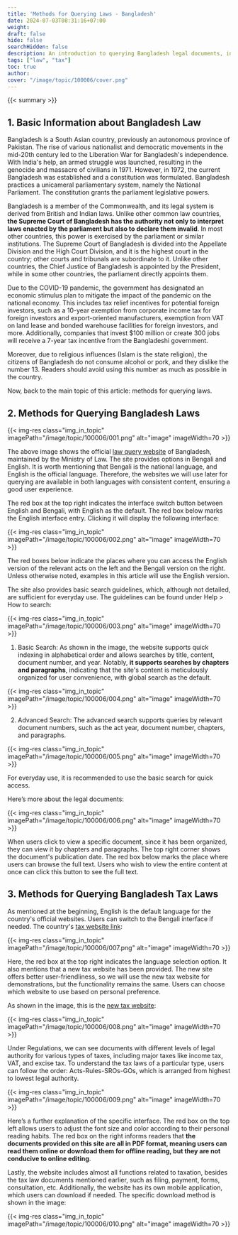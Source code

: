 ```yaml
---
title: 'Methods for Querying Laws - Bangladesh'
date: 2024-07-03T08:31:16+07:00
weight: 
draft: false
hide: false
searchHidden: false
description: An introduction to querying Bangladesh legal documents, including tax laws.
tags: ["law", "tax"]
toc: true
author:
cover: "/image/topic/100006/cover.png"
---
```


{{< summary >}}

## 1. Basic Information about Bangladesh Law

Bangladesh is a South Asian country, previously an autonomous province of Pakistan. The rise of various nationalist and democratic movements in the mid-20th century led to the Liberation War for Bangladesh's independence. With India's help, an armed struggle was launched, resulting in the genocide and massacre of civilians in 1971. However, in 1972, the current Bangladesh was established and a constitution was formulated. Bangladesh practices a unicameral parliamentary system, namely the National Parliament. The constitution grants the parliament legislative powers.

Bangladesh is a member of the Commonwealth, and its legal system is derived from British and Indian laws. Unlike other common law countries, **the Supreme Court of Bangladesh has the authority not only to interpret laws enacted by the parliament but also to declare them invalid**. In most other countries, this power is exercised by the parliament or similar institutions. The Supreme Court of Bangladesh is divided into the Appellate Division and the High Court Division, and it is the highest court in the country; other courts and tribunals are subordinate to it. Unlike other countries, the Chief Justice of Bangladesh is appointed by the President, while in some other countries, the parliament directly appoints them.

Due to the COVID-19 pandemic, the government has designated an economic stimulus plan to mitigate the impact of the pandemic on the national economy. This includes tax relief incentives for potential foreign investors, such as a 10-year exemption from corporate income tax for foreign investors and export-oriented manufacturers, exemption from VAT on land lease and bonded warehouse facilities for foreign investors, and more. Additionally, companies that invest $100 million or create 300 jobs will receive a 7-year tax incentive from the Bangladeshi government.

Moreover, due to religious influences (Islam is the state religion), the citizens of Bangladesh do not consume alcohol or pork, and they dislike the number 13. Readers should avoid using this number as much as possible in the country.

Now, back to the main topic of this article: methods for querying laws.

## 2. Methods for Querying Bangladesh Laws

{{< img-res class="img_in_topic" imagePath="/image/topic/100006/001.png" alt="image" imageWidth=70 >}}

The above image shows the official <a href="http://bdlaws.minlaw.gov.bd/" target="_blank">law query website</a> of Bangladesh, maintained by the Ministry of Law. The site provides options in Bengali and English. It is worth mentioning that Bengali is the national language, and English is the official language. Therefore, the websites we will use later for querying are available in both languages with consistent content, ensuring a good user experience.

The red box at the top right indicates the interface switch button between English and Bengali, with English as the default. The red box below marks the English interface entry. Clicking it will display the following interface:

{{< img-res class="img_in_topic" imagePath="/image/topic/100006/002.png" alt="image" imageWidth=70 >}}

The red boxes below indicate the places where you can access the English version of the relevant acts on the left and the Bengali version on the right. Unless otherwise noted, examples in this article will use the English version.

The site also provides basic search guidelines, which, although not detailed, are sufficient for everyday use. The guidelines can be found under Help > How to search:

{{< img-res class="img_in_topic" imagePath="/image/topic/100006/003.png" alt="image" imageWidth=70 >}}

1. Basic Search: As shown in the image, the website supports quick indexing in alphabetical order and allows searches by title, content, document number, and year. Notably, **it supports searches by chapters and paragraphs**, indicating that the site's content is meticulously organized for user convenience, with global search as the default.

{{< img-res class="img_in_topic" imagePath="/image/topic/100006/004.png" alt="image" imageWidth=70 >}}

2. Advanced Search: The advanced search supports queries by relevant document numbers, such as the act year, document number, chapters, and paragraphs.

{{< img-res class="img_in_topic" imagePath="/image/topic/100006/005.png" alt="image" imageWidth=70 >}}

For everyday use, it is recommended to use the basic search for quick access.

Here’s more about the legal documents:

{{< img-res class="img_in_topic" imagePath="/image/topic/100006/006.png" alt="image" imageWidth=70 >}}

When users click to view a specific document, since it has been organized, they can view it by chapters and paragraphs. The top right corner shows the document's publication date. The red box below marks the place where users can browse the full text. Users who wish to view the entire content at once can click this button to see the full text.

## 3. Methods for Querying Bangladesh Tax Laws

As mentioned at the beginning, English is the default language for the country's official websites. Users can switch to the Bengali interface if needed. The country's <a href="https://nbr.gov.bd/" target="_blank">tax website link</a>:

{{< img-res class="img_in_topic" imagePath="/image/topic/100006/007.png" alt="image" imageWidth=70 >}}

Here, the red box at the top right indicates the language selection option. It also mentions that a new tax website has been provided. The new site offers better user-friendliness, so we will use the new tax website for demonstrations, but the functionality remains the same. Users can choose which website to use based on personal preference.

As shown in the image, this is the <a href="https://nbr.portal.gov.bd/" target="_blank">new tax website</a>:

{{< img-res class="img_in_topic" imagePath="/image/topic/100006/008.png" alt="image" imageWidth=70 >}}

Under Regulations, we can see documents with different levels of legal authority for various types of taxes, including major taxes like income tax, VAT, and excise tax. To understand the tax laws of a particular type, users can follow the order: Acts-Rules-SROs-GOs, which is arranged from highest to lowest legal authority.

{{< img-res class="img_in_topic" imagePath="/image/topic/100006/009.png" alt="image" imageWidth=70 >}}

Here’s a further explanation of the specific interface. The red box on the top left allows users to adjust the font size and color according to their personal reading habits. The red box on the right informs readers that **the documents provided on this site are all in PDF format, meaning users can read them online or download them for offline reading, but they are not conducive to online editing**.

Lastly, the website includes almost all functions related to taxation, besides the tax law documents mentioned earlier, such as filing, payment, forms, consultation, etc. Additionally, the website has its own mobile application, which users can download if needed. The specific download method is shown in the image:

{{< img-res class="img_in_topic" imagePath="/image/topic/100006/010.png" alt="image" imageWidth=70 >}}

